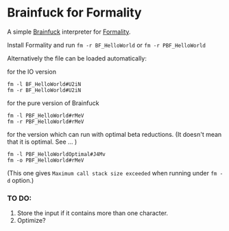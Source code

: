 # Brainfuck for Formality
A simple [Brainfuck](https://esolangs.org/wiki/Brainfuck) interpreter for [Formality](https://github.com/moonad/Formality).

Install Formality and run `fm -r BF_HelloWorld` or `fm -r PBF_HelloWorld`

Alternatively the file can be loaded automatically:

for the IO version

```
fm -l BF_HelloWorld#U2iN
fm -r BF_HelloWorld#U2iN
```

for the pure version of Brainfuck
```
fm -l PBF_HelloWorld#rMeV
fm -r PBF_HelloWorld#rMeV
```

for the version which can run with optimal beta reductions. (It doesn't mean that it is optimal. See ... )
```
fm -l PBF_HelloWorldOptimal#J4Mv
fm -o PBF_HelloWorld#rMeV
```
(This one gives `Maximum call stack size exceeded` when running under `fm -d` option.)

### TO DO:
1. Store the input if it contains more than one character.
2. Optimize?
